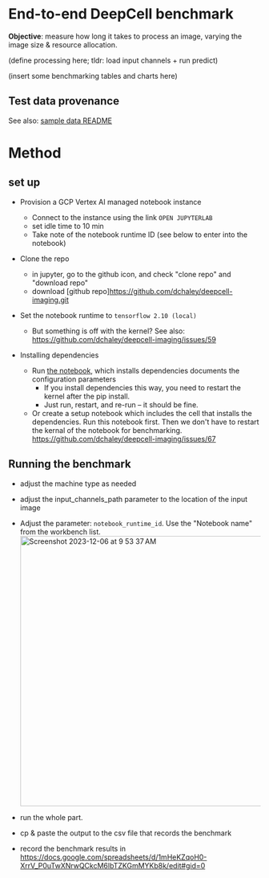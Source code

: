 # End-to-end DeepCell benchmark

**Objective**: measure how long it takes to process an image, varying the image size & resource allocation.

(define processing here; tldr: load input channels + run predict)

(insert some benchmarking tables and charts here)

## Test data provenance

See also: [sample data README](https://github.com/dchaley/deepcell-imaging/tree/main/sample-data)

# Method
## set up
- Provision a GCP Vertex AI managed notebook instance
  - Connect to the instance using the link `OPEN JUPYTERLAB`
  - set idle time to 10 min
  - Take note of the notebook runtime ID (see below to enter into the notebook)
    
- Clone the repo
    - in jupyter, go to the github icon, and check "clone repo" and "download repo"
    - download [github repo]https://github.com/dchaley/deepcell-imaging.git
 
- Set the notebook runtime to `tensorflow 2.10 (local)`
    - But something is off with the kernel? See also: https://github.com/dchaley/deepcell-imaging/issues/59

- Installing dependencies
  - Run [the notebook](deepcell-e2e-benchmark.ipynb), which installs dependencies documents the configuration parameters
    - If you install dependencies this way, you need to restart the kernel after the pip install.
    - Just run, restart, and re-run – it should be fine.
  - Or create a setup notebook which includes the cell that installs the dependencies. Run this notebook first. Then we don't have to restart the kernal of the notebook for benchmarking. https://github.com/dchaley/deepcell-imaging/issues/67
    
## Running the benchmark
- adjust the machine type as needed
- adjust the input_channels_path parameter to the location of the input image
- Adjust the parameter: `notebook_runtime_id`. Use the "Notebook name" from the workbench list. <img width="538" alt="Screenshot 2023-12-06 at 9 53 37 AM" src="https://github.com/dchaley/deepcell-imaging/assets/352005/07ed4f96-5dc7-44e8-ae5f-ec6e12d3c244">

- run the whole part.
- cp & paste the output to the csv file that records the benchmark
- record the benchmark results in https://docs.google.com/spreadsheets/d/1mHeKZqoH0-XrrV_P0uTwXNrwQCkcM6lbTZKGmMYKb8k/edit#gid=0 
